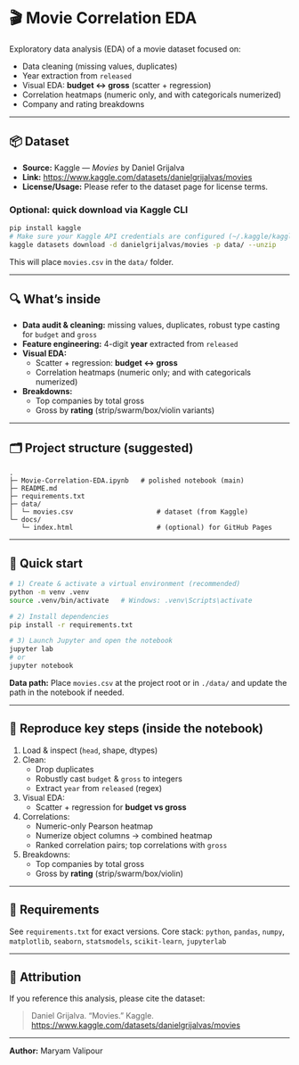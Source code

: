 # 🎬 Movie Correlation EDA

Exploratory data analysis (EDA) of a movie dataset focused on:
- Data cleaning (missing values, duplicates)  
- Year extraction from `released`  
- Visual EDA: **budget ↔ gross** (scatter + regression)  
- Correlation heatmaps (numeric only, and with categoricals numerized)  
- Company and rating breakdowns

---

## 📦 Dataset

- **Source:** Kaggle — *Movies* by Daniel Grijalva  
- **Link:** https://www.kaggle.com/datasets/danielgrijalvas/movies  
- **License/Usage:** Please refer to the dataset page for license terms.

### Optional: quick download via Kaggle CLI
```bash
pip install kaggle
# Make sure your Kaggle API credentials are configured (~/.kaggle/kaggle.json)
kaggle datasets download -d danielgrijalvas/movies -p data/ --unzip
```
This will place `movies.csv` in the `data/` folder.

---

## 🔍 What’s inside

- **Data audit & cleaning:** missing values, duplicates, robust type casting for `budget` and `gross`  
- **Feature engineering:** 4-digit **year** extracted from `released`  
- **Visual EDA:**
  - Scatter + regression: **budget ↔ gross**
  - Correlation heatmaps (numeric only; and with categoricals numerized)
- **Breakdowns:**
  - Top companies by total gross
  - Gross by **rating** (strip/swarm/box/violin variants)

---

## 🗂 Project structure (suggested)

```
.
├─ Movie-Correlation-EDA.ipynb   # polished notebook (main)
├─ README.md
├─ requirements.txt
├─ data/
│  └─ movies.csv                     # dataset (from Kaggle)
└─ docs/
   └─ index.html                     # (optional) for GitHub Pages
```

---

## 🚀 Quick start

```bash
# 1) Create & activate a virtual environment (recommended)
python -m venv .venv
source .venv/bin/activate   # Windows: .venv\Scripts\activate

# 2) Install dependencies
pip install -r requirements.txt

# 3) Launch Jupyter and open the notebook
jupyter lab
# or
jupyter notebook
```

**Data path:** Place `movies.csv` at the project root or in `./data/` and update the path in the notebook if needed.

---

## 🔧 Reproduce key steps (inside the notebook)

1) Load & inspect (`head`, shape, dtypes)  
2) Clean:
   - Drop duplicates  
   - Robustly cast `budget` & `gross` to integers  
   - Extract `year` from `released` (regex)  
3) Visual EDA:
   - Scatter + regression for **budget vs gross**  
4) Correlations:
   - Numeric-only Pearson heatmap  
   - Numerize object columns → combined heatmap  
   - Ranked correlation pairs; top correlations with `gross`  
5) Breakdowns:
   - Top companies by total gross  
   - Gross by **rating** (strip/swarm/box/violin)

---

## 🧰 Requirements

See `requirements.txt` for exact versions. Core stack:
`python`, `pandas`, `numpy`, `matplotlib`, `seaborn`, `statsmodels`, `scikit-learn`, `jupyterlab`

---

## 📝 Attribution

If you reference this analysis, please cite the dataset:

> Daniel Grijalva. “Movies.” Kaggle. https://www.kaggle.com/datasets/danielgrijalvas/movies

---

**Author:** Maryam Valipour

